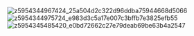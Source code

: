 ![z5954344967424_25a504d2c322d96ddba75944668d5066](https://github.com/user-attachments/assets/3acc96c5-b35d-4841-8fa8-7f37d43874f0)
![z5954344975724_e983d3c5a17e007c3bffb7e3825efb55](https://github.com/user-attachments/assets/43593abf-3393-4ebe-ad71-390744bc85e2)
![z5954345485420_e0bd72662c27e79deab69be63b4a2547](https://github.com/user-attachments/assets/ee11c78b-39dd-46ac-a67a-2399a3d34c99)
